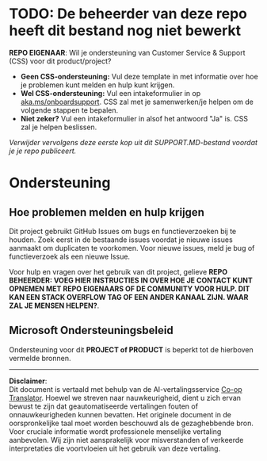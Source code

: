 <!--
CO_OP_TRANSLATOR_METADATA:
{
  "original_hash": "b7244261ee19497082edf33bcce64717",
  "translation_date": "2025-09-29T22:15:44+00:00",
  "source_file": "SUPPORT.md",
  "language_code": "nl"
}
-->
# TODO: De beheerder van deze repo heeft dit bestand nog niet bewerkt

**REPO EIGENAAR**: Wil je ondersteuning van Customer Service & Support (CSS) voor dit product/project?

- **Geen CSS-ondersteuning:** Vul deze template in met informatie over hoe je problemen kunt melden en hulp kunt krijgen.
- **Wel CSS-ondersteuning:** Vul een intakeformulier in op [aka.ms/onboardsupport](https://aka.ms/onboardsupport). CSS zal met je samenwerken/je helpen om de volgende stappen te bepalen.
- **Niet zeker?** Vul een intakeformulier in alsof het antwoord "Ja" is. CSS zal je helpen beslissen.

*Verwijder vervolgens deze eerste kop uit dit SUPPORT.MD-bestand voordat je je repo publiceert.*

# Ondersteuning

## Hoe problemen melden en hulp krijgen  

Dit project gebruikt GitHub Issues om bugs en functieverzoeken bij te houden. Zoek eerst in de bestaande 
issues voordat je nieuwe issues aanmaakt om duplicaten te voorkomen. Voor nieuwe issues, meld je bug of 
functieverzoek als een nieuwe Issue.

Voor hulp en vragen over het gebruik van dit project, gelieve **REPO BEHEERDER: VOEG HIER INSTRUCTIES IN 
OVER HOE JE CONTACT KUNT OPNEMEN MET REPO EIGENAARS OF DE COMMUNITY VOOR HULP. DIT KAN EEN STACK OVERFLOW TAG OF EEN ANDER 
KANAAL ZIJN. WAAR ZAL JE MENSEN HELPEN?**.

## Microsoft Ondersteuningsbeleid  

Ondersteuning voor dit **PROJECT of PRODUCT** is beperkt tot de hierboven vermelde bronnen.

---

**Disclaimer**:  
Dit document is vertaald met behulp van de AI-vertalingsservice [Co-op Translator](https://github.com/Azure/co-op-translator). Hoewel we streven naar nauwkeurigheid, dient u zich ervan bewust te zijn dat geautomatiseerde vertalingen fouten of onnauwkeurigheden kunnen bevatten. Het originele document in de oorspronkelijke taal moet worden beschouwd als de gezaghebbende bron. Voor cruciale informatie wordt professionele menselijke vertaling aanbevolen. Wij zijn niet aansprakelijk voor misverstanden of verkeerde interpretaties die voortvloeien uit het gebruik van deze vertaling.